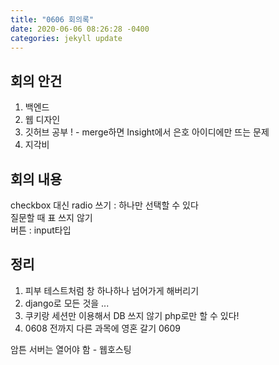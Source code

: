 ```yaml
---
title: "0606 회의록"
date: 2020-06-06 08:26:28 -0400
categories: jekyll update
---
```

## 회의 안건
1. 백엔드 
2. 웹 디자인
3. 깃허브 공부 !  -  merge하면 Insight에서 은호 아이디에만 뜨는 문제
4. 지각비 

## 회의 내용
checkbox 대신 radio 쓰기 : 하나만 선택할 수 있다       
질문할 때 표 쓰지 않기            
버튼 : input타입               

## 정리
1. 피부 테스트처럼  창 하나하나 넘어가게 해버리기
2. django로 모든 것을 ...
3. 쿠키랑 세션만 이용해서 DB 쓰지 않기 php로만 할 수 있다!
4. 0608 전까지 다른 과목에 영혼 갈기 0609

암튼 서버는 열어야 함 - 웹호스팅
